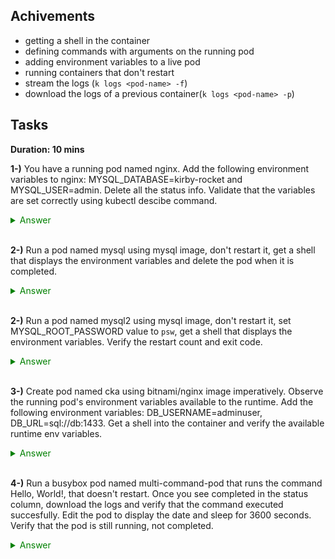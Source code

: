 ## Achivements

* getting a shell in the container
* defining commands with arguments on the running pod
* adding environment variables to a live pod
* running containers that don't restart
* stream the logs (`k logs <pod-name> -f`)
* download the logs of a previous container(`k logs <pod-name> -p`)

## Tasks

**Duration: 10 mins**

**1-)** You have a running pod named nginx. Add the following environment variables to nginx: MYSQL_DATABASE=kirby-rocket and MYSQL_USER=admin. Delete all the status info. Validate that the variables are set correctly using kubectl descibe command.

<span style="color:green;">
<details closed>
  <summary>
  Answer
  </summary>

```bash
k get po nginx -oyaml > edit-po.yaml
k delete po nginx
k apply -f edit-po.yaml
k describe po nginx

```

after adding the environment variables, delete the pod and recreate it using the manifest.

![](assets/20231212183512.png)

![](assets/20231212185615.png)




</details>
</span>

<br>


**2-)** Run a pod named mysql using mysql image, don't restart it, get a shell that displays the environment variables and delete the pod when it is completed. 

<span style="color:green;">
<details closed>
  <summary>
  Answer
  </summary>

```bash
k run mysql --image=mysql --restart=Never --rm -it -- env
```

![](assets/20231214232521.png)

![](assets/20231214232541.png)


</details>
</span>

<br>


**2-)** Run a pod named mysql2 using mysql image, don't restart it, set MYSQL_ROOT_PASSWORD value to `psw`, get a shell that displays the environment variables. Verify the restart count and exit code.

<span style="color:green;">
<details closed>
  <summary>
  Answer
  </summary>

```bash
k run mysql2 --image=mysql --restart=Never --env=MYSQL_ROOT_PASSWORD=psw -it -- env
```

![](assets/20231214234133.png)

![](assets/20231214234115.png)


</details>
</span>

<br>


**3-)** Create pod named cka using bitnami/nginx image imperatively. Observe the running pod's environment variables available to the runtime. Add the following environment variables: DB_USERNAME=adminuser, DB_URL=sql://db:1433. Get a shell into the container and verify the available runtime env variables.

<span style="color:green;">
<details closed>
  <summary>
  Answer
  </summary>

```bash
k run cka --image=bitnami/nginx
k exec cka -- env
k get po cka -oyaml > editnginx.yaml
k delete po cka

```

![](assets/20231215092643.png)


![](assets/20231215092758.png)

</details>
</span>

<br>


**4-)** Run a busybox pod named multi-command-pod that runs the command Hello, World!, that doesn't restart. Once you see completed in the status column, download the logs and verify that the command executed succesfully. Edit the pod to display the date and sleep for 3600 seconds. Verify that the pod is still running, not completed.

<span style="color:green;">
<details closed>
  <summary>
  Answer
  </summary>

```bash
k run multi-command-pod --image=busybox --restart=Never -- /bin/sh -c "echo 'Hello study group'"

k get po multi-command-pod -oyaml > multi.yaml
k delete po multi-command-pod
k apply -f multi.yaml



```

![](assets/20231215100414.png)


![](assets/20231215100551.png)


![](assets/20231215100706.png)


</details>
</span>

<br>